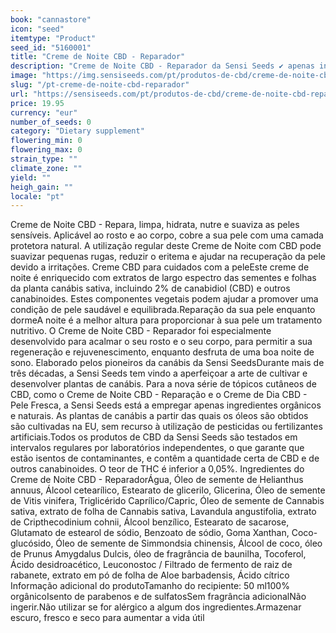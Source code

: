 ```yaml
---
book: "cannastore"
icon: "seed"
itemtype: "Product"
seed_id: "5160001"
title: "Creme de Noite CBD - Reparador"
description: "Creme de Noite CBD - Reparador da Sensi Seeds ✔ apenas ingredientes naturais e orgânicos ✔ com extrato de canabidiol ✔ repara pele seca e sensível"
image: "https://img.sensiseeds.com/pt/produtos-de-cbd/creme-de-noite-cbd-reparador-image.png"
slug: "/pt-creme-de-noite-cbd-reparador"
url: "https://sensiseeds.com/pt/produtos-de-cbd/creme-de-noite-cbd-reparador?a_aid=cannastore"
price: 19.95
currency: "eur"
number_of_seeds: 0
category: "Dietary supplement"
flowering_min: 0
flowering_max: 0
strain_type: ""
climate_zone: ""
yield: ""
heigh_gain: ""
locale: "pt"
---
```

Creme de Noite CBD - Repara, limpa, hidrata, nutre e suaviza as peles sensíveis. Aplicável ao rosto e ao corpo, cobre a sua pele com uma camada protetora natural. A utilização regular deste Creme de Noite com CBD pode suavizar pequenas rugas, reduzir o eritema e ajudar na recuperação da pele devido a irritações. Creme CBD para cuidados com a peleEste creme de noite é enriquecido com extratos de largo espectro das sementes e folhas da planta canábis sativa, incluindo 2% de canabidiol (CBD) e outros canabinoides. Estes componentes vegetais podem ajudar a promover uma condição de pele saudável e equilibrada.Reparação da sua pele enquanto dormeA noite é a melhor altura para proporcionar à sua pele um tratamento nutritivo. O Creme de Noite CBD - Reparador foi especialmente desenvolvido para acalmar o seu rosto e o seu corpo, para permitir a sua regeneração e rejuvenescimento, enquanto desfruta de uma boa noite de sono. Elaborado pelos pioneiros da canábis da Sensi SeedsDurante mais de três décadas, a Sensi Seeds tem vindo a aperfeiçoar a arte de cultivar e desenvolver plantas de canábis. Para a nova série de tópicos cutâneos de CBD, como o Creme de Noite CBD - Reparação e o Creme de Dia CBD - Pele Fresca, a Sensi Seeds está a empregar apenas ingredientes orgânicos e naturais. As plantas de canábis a partir das quais os óleos são obtidos são cultivadas na EU, sem recurso à utilização de pesticidas ou fertilizantes artificiais.Todos os produtos de CBD da Sensi Seeds são testados em intervalos regulares por laboratórios independentes, o que garante que estão isentos de contaminantes, e contêm a quantidade certa de CBD e de outros canabinoides. O teor de THC é inferior a 0,05%. Ingredientes do Creme de Noite CBD - ReparadorÁgua, Óleo de semente de Helianthus annuus, Álcool cetearílico, Estearato de glicerilo, Glicerina, Óleo de semente de Vitis vinifera, Triglicérido Caprílico/Capric, Óleo de semente de Cannabis sativa, extrato de folha de Cannabis sativa, Lavandula angustifolia, extrato de Cripthecodinium cohnii, Álcool benzílico, Estearato de sacarose, Glutamato de estearol de sódio, Benzoato de sódio, Goma Xanthan, Coco-glucósido, Óleo de semente de Simmondsia chinensis, Álcool de coco, óleo de Prunus Amygdalus Dulcis, óleo de fragrância de baunilha, Tocoferol, Ácido desidroacético, Leuconostoc / Filtrado de fermento de raiz de rabanete, extrato em pó de folha de Aloe barbadensis, Ácido cítrico Informação adicional do produtoTamanho do recipiente: 50 ml100% orgânicoIsento de parabenos e de sulfatosSem fragrância adicionalNão ingerir.Não utilizar se for alérgico a algum dos ingredientes.Armazenar escuro, fresco e seco para aumentar a vida útil

